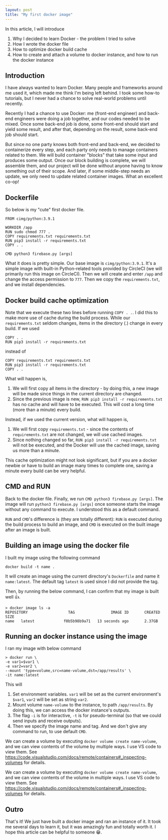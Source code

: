 ```yaml
---
layout: post
title: "My first docker image"
---
```

In this article, I will introduce

1. Why I decided to learn Docker - the problem I tried to solve
2. How I wrote the docker file
3. How to optimize docker build cache
4. How to create and attach a volume to docker instance, and how to run the docker instance

## Introduction
I have always wanted to learn Docker. Many people and frameworks around me used it, which made me think I'm being left behind. I took some how-to tutorials, but I never had a chance to solve real-world problems until recently.

Recently I had a chance to use Docker: me (front-end engineer) and back-end engineers were doing a job together, and our codes needed to be mixed. Once some back-end job is done, some front-end should start and yield some result, and after that, depending on the result, some back-end job should start. 

But since no one party knows both front-end and back-end, we decided to containerize every step, and each party only needs to manage containers related to them. We will build container "blocks" that take some input and produces some output. Once our block building is complete, we will assemble them, and our project will be done without anyone having to know something out of their scope. And later, if some middle-step needs an update, we only need to update related container images. What an excellent co-op!

## Dockerfile
So below is my "cute" first docker file.

```
FROM cimg/python:3.9.1

WORKDIR /app
RUN sudo chmod 777 .
COPY requirements.txt requirements.txt 
RUN pip3 install -r requirements.txt
COPY . . 

CMD python3 firebase.py [args]
```
What it does is pretty simple.  Our base image is `cimg/python:3.9.1`. It's a simple image with built-in Python-related tools provided by CircleCI (we will primarily run this image on CircleCI).  Then we will create and enter `/app` and change the access permission to `777`.  Then we copy the `requirements.txt`, and we install dependencies. 

## Docker build cache optimization
Note that we execute these two lines before running `COPY . .`. I did this to make more use of cache during the build process. While our `requirements.txt` seldom changes, items in the directory (.) change in every build. If we used 
```
COPY . . 
RUN pip3 install -r requirements.txt
```
instead of
```
COPY requirements.txt requirements.txt 
RUN pip3 install -r requirements.txt
COPY . . 
```
What will happen is,
1. We will first copy all items in the directory - by doing this, a new image will be made since things in the current directory are changed.
2. Since the previous image is new, `RUN pip3 install -r requirements.txt` has no cache and will have to be executed. This will cost a long time (more than a minute) every build.

Instead, if we used the current version, what will happen is,
1. We will first copy `requirements.txt` - since the contents of `requirements.txt` are not changed, we will use cached images.
2. Since nothing changed so far, `RUN pip3 install -r requirements.txt` will not be executed, and the Docker will use the cached image, saving us more than a minute.

This cache optimization might not look significant, but if you are a docker newbie or have to build an image many times to complete one, saving a minute every build can be very helpful. 

## CMD and RUN
Back to the docker file. Finally, we run `CMD python3 firebase.py [args]`. The image will run `python3 firebase.py [args]` once someone starts the image without any command to execute. I understood this as a default command.

`RUN` and `CMD`'s difference is (they are totally different): `RUN` is executed during the build process to build an image, and `CMD` is executed on the built image after an image is built.

## Building an image using the docker file
I built my image using the following command
```
docker build -t name .
```
It will create an image using the current directory's `Dockerfile` and name it `name:latest`. The default tag `latest` is used since I did not provide the tag.

Then, by running the below command, I can confirm that my image is built well 👍.
```
> docker image ls -a
REPOSITORY                  TAG                IMAGE ID       CREATED              SIZE
name   latest             f0b5b98b9a71   13 seconds ago       2.37GB
```

## Running an docker instance using the image
I ran my image with below command
```
> docker run \
-e var1=$var1 \
-e var2=var2 \
--mount 'type=volume,src=name-volume,dst=/app/results' \
-it name:latest
```
This will
1. Set environment variables. `var1` will be set as the current environment's `$var1`, `var2` will be set as string `var2`.
2. Mount volume `name-volume` to the instance, to path `/app/results`. By doing this, we can access the docker instance's outputs.
3. The flag `-i` is for interactive, `-t` is for pseudo-terminal (so that we could send inputs and receive outputs).
4. Then we specify the image name and tag. And we don't give any command to run, to use default `CMD`.

We can create a volume by executing `docker volume create name-volume`, and we can view contents of the volume by multiple ways. I use VS code to view them. See https://code.visualstudio.com/docs/remote/containers#_inspecting-volumes for details.

We can create a volume by executing `docker volume create name-volume`, and we can view contents of the volume in multiple ways. I use VS code to view them. See https://code.visualstudio.com/docs/remote/containers#_inspecting-volumes for details.

## Outro
That's it! We just have built a docker image and ran an instance of it. It took me several days to learn it, but it was amazingly fun and totally worth it. I hope this article can be helpful to someone 😁.